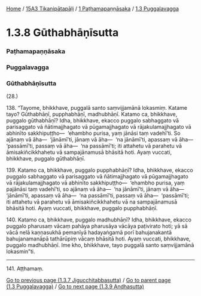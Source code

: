 
[Home](/) / [15A3 Tikanipātapāḷi](/tipitaka/15A3.md) / [1 Paṭhamapaṇṇāsaka](/tipitaka/15A3/1.md) / [1.3 Puggalavagga](/tipitaka/15A3/1/1.3.md)

# 1.3.8 Gūthabhāṇīsutta

### Paṭhamapaṇṇāsaka

### Puggalavagga

### Gūthabhāṇīsutta

(28.)

138\. “Tayome, bhikkhave, puggalā santo saṃvijjamānā lokasmiṃ. Katame tayo? Gūthabhāṇī, pupphabhāṇī, madhubhāṇī. Katamo ca, bhikkhave, puggalo gūthabhāṇī? Idha, bhikkhave, ekacco puggalo sabhaggato vā parisaggato vā ñātimajjhagato vā pūgamajjhagato vā rājakulamajjhagato vā abhinīto sakkhipuṭṭho—  ‘ehambho purisa, yaṃ jānāsi taṃ vadehī’ti. So ajānaṃ vā āha—  ‘jānāmī’ti, jānaṃ vā āha—  ‘na jānāmī’ti, apassaṃ vā āha—  ‘passāmī’ti, passaṃ vā āha—  ‘na passāmī’ti; iti attahetu vā parahetu vā āmisakiñcikkhahetu vā sampajānamusā bhāsitā hoti. Ayaṃ vuccati, bhikkhave, puggalo gūthabhāṇī.

139\. Katamo ca, bhikkhave, puggalo pupphabhāṇī? Idha, bhikkhave, ekacco puggalo sabhaggato vā parisaggato vā ñātimajjhagato vā pūgamajjhagato vā rājakulamajjhagato vā abhinīto sakkhipuṭṭho—  ‘ehambho purisa, yaṃ pajānāsi taṃ vadehī’ti, so ajānaṃ vā āha—  ‘na jānāmī’ti, jānaṃ vā āha—  ‘jānāmī’ti, apassaṃ vā āha—  ‘na passāmī’ti, passaṃ vā āha—  ‘passāmī’ti; iti attahetu vā parahetu vā āmisakiñcikkhahetu vā na sampajānamusā bhāsitā hoti. Ayaṃ vuccati, bhikkhave, puggalo pupphabhāṇī.

140\. Katamo ca, bhikkhave, puggalo madhubhāṇī? Idha, bhikkhave, ekacco puggalo pharusaṃ vācaṃ pahāya pharusāya vācāya paṭivirato hoti; yā sā vācā nelā kaṇṇasukhā pemanīyā hadayaṅgamā porī bahujanakantā bahujanamanāpā tathārūpiṃ vācaṃ bhāsitā hoti. Ayaṃ vuccati, bhikkhave, puggalo madhubhāṇī. Ime kho, bhikkhave, tayo puggalā santo saṃvijjamānā lokasmin”ti.

---

141\. Aṭṭhamaṃ.



[Go to previous page (1.3.7 Jigucchitabbasutta)](/tipitaka/15A3/1/1.3/1.3.7.md) / [Go to parent page (1.3 Puggalavagga)](/tipitaka/15A3/1/1.3.md) / [Go to next page (1.3.9 Andhasutta)](/tipitaka/15A3/1/1.3/1.3.9.md)



